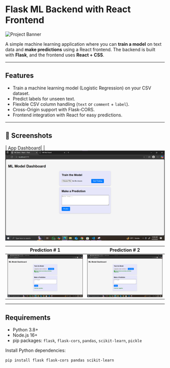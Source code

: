 # Flask ML Backend with React Frontend

![Project Banner](path/to/your/image.png)

A simple machine learning application where you can **train a model** on text data and **make predictions** using a React frontend. The backend is built with **Flask**, and the frontend uses **React + CSS**.

---

## Features

- Train a machine learning model (Logistic Regression) on your CSV dataset.
- Predict labels for unseen text.
- Flexible CSV column handling (`text` or `comment` + `label`).
- Cross-Origin support with Flask-CORS.
- Frontend integration with React for easy predictions.

---
## 📸 Screenshots
|  App Dashboard| 
| ![image1](screenshots/image1.png)

|  Prediction # 1 | Prediction # 2|
|-----------|----------------|
| ![image1](screenshots/image3.png) |![image2](screenshots/image2.png) 

---

## Requirements

- Python 3.8+
- Node.js 16+
- pip packages: `flask`, `flask-cors`, `pandas`, `scikit-learn`, `pickle`

Install Python dependencies:

```bash
pip install flask flask-cors pandas scikit-learn
